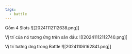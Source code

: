 ```yaml
---
tags:
  - battle
---
```

Gồm 4 Slots
![[20241112112638.png]]

Vị trí của nó tương ứng trên sân đấu:
![[20241112112740.png]]

Vị trí tương ứng trong Battle
![[20241106162841.png]]